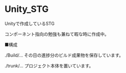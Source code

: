 Unity_STG
=========

Unityで作成しているSTG

コンポーネント指向の勉強も兼ねて暇な時に作成中。


■構成

./Build/...
  その日の進捗分のビルド成果物を保存しています。
  
./trunk/...
  プロジェクト本体を置いています。
